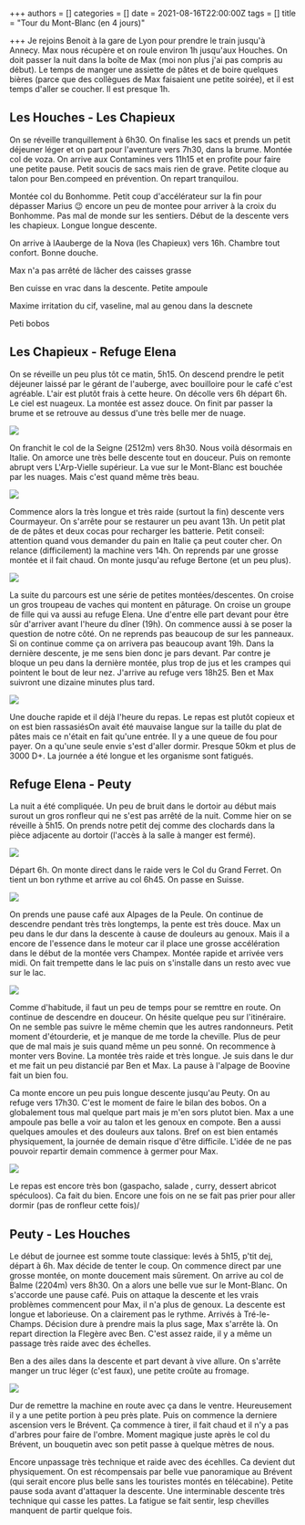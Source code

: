 +++
authors = []
categories = []
date = 2021-08-16T22:00:00Z
tags = []
title = "Tour du Mont-Blanc (en 4 jours)"

+++
Je rejoins Benoit à la gare de Lyon pour prendre le train jusqu'à Annecy. Max nous récupère et on roule environ 1h jusqu'aux Houches. On doit passer la nuit dans la boîte de Max (moi non plus j'ai pas compris au début). Le temps de manger une assiette de pâtes et de boire quelques bières (parce que des collègues de Max faisaient une petite soirée), et il est temps d'aller se coucher. Il est presque 1h.

## Les Houches - Les Chapieux

On se réveille tranquillement à 6h30. On finalise les sacs et prends un petit déjeuner léger et on part pour l'aventure vers 7h30, dans la brume. Montée col de voza. On arrive aux  Contamines vers 11h15 et en profite pour faire une petite pause. Petit soucis de sacs mais rien de grave. Petite cloque au talon pour Ben.compeed en prévention. On repart tranquilou.

Montée col du Bonhomme. Petit coup d'accélérateur sur la fin pour dépasser Marius 😉 encore un peu de montee pour arriver à la croix du Bonhomme. Pas mal de monde sur les sentiers. Début de la descente vers les chapieux. Longue longue descente.

On arrive à lAauberge de la Nova (les Chapieux) vers 16h. Chambre tout confort. Bonne douche.

Max n'a pas arrêté de lâcher des caisses grasse

Ben cuisse en vrac dans la descente. Petite ampoule

Maxime irritation du cif, vaseline, mal au genou dans la descnete

Peti bobos

## Les Chapieux - Refuge Elena

On se réveille un peu plus tôt ce matin, 5h15. On descend prendre le petit déjeuner laissé par le gérant de l'auberge, avec bouilloire pour le café c'est agréable. L'air est plutôt frais à cette heure. On décolle vers 6h départ 6h. Le ciel est nuageux. La montée est assez douce. On finit par passer la brume et se retrouve au dessus d'une très belle mer de nuage.

![](https://lh3.googleusercontent.com/_0PgteR4g1J9mobQSG5P3I1LzVfrV2MrR2Fi3tb5Yjsjttdyxx_7UqZgzMb4wTt7idz6YjeUxeHoBi48usngsVOgqdlcpMf3oX77KEy6fR5A0LJf8__1rF0Oh-hc6MZ-9rRF6XUklffaXpXiNCc9hX2YSouEv63Q5ALNq8FuvvyfSbiYlvK4r1fYuuBHyNb1M08g_IJQxP6JSeTbVVpdXwi4s92MQpnl7OaKzJ32QWiYK9BOtEidERzVmtheulqH9DsB94CwY0H6KZP_-pjzPjr4JWqKwUyljfKPK8fmZhWdYw8-hP6qYpkR3UispkCUZk_Q3gaLV9MgtErRZbuO4Co5eF1Mu__i9XNM4LkVND_i6WLwEfCXVGwbeu99-nK7tv-H5x1kzfA8PHpKNHKkskNbqO_bbQ_ZjhTscXvH-SvpVGel3vR15maWNUKgGv0cIBdeUW1D83f1qTcPJt4dKVSlhoSJea73E-0CsYJkBbwNNtSoQmUXv_W9iGzvve5VCmr9ICWHoCQlnnuVh37ESrlhJFmjWsZPDeerfw_qaTH7ZUgm3vvtyeeBGamYhgI7iyFkei2UJK7XMQPCnQy4fP8Bi4tVQLff3FfEbr5tgjTTTkH55fB98aM34rQclSdv11i6MZIm37VhEBmS_UxyESzcOx50xwI9jWzKFa-UrOUeqa7NQYTg1XKgp71aHcjyCS7jl3XRBFMehQDhknt4P2HD=w1236-h927-no?authuser=0)

On franchit le col de la Seigne (2512m) vers 8h30. Nous voilà désormais en Italie. On amorce une très belle descente tout en douceur. Puis on remonte abrupt vers L'Arp-Vielle supérieur. La vue sur le Mont-Blanc est bouchée par les nuages. Mais c'est quand même très beau.

![](https://lh3.googleusercontent.com/iBceYcpNUbFog9mbL-K-5LfxrFhff5jPRZx2pbbOaqOcvSeq87Y_-loMvCsmFgWPr7BEEXMCmXDYFcYwJPt-9Juq5RlocUszJYmVr90PF32dP8ucmBLDjJDBIZ0x7fq0s00-C0jrYB0hPLVfYvH0_VsA3gSNUIkiNZZiNUtNM25bhwf3QWyfmmqVprtDqKokRt2PtVhgbvr-wN_h2Z00PdG1LW5L1uRHSrRX5eq9AiZERVYSR070KcWtf14c26mQxjkVmmuhNG-l4_Uw4dks4NiD4mCyMBtE6nauFdt65oigWvlG6EzDSvi-NWO1qFnLpSppxIzk7HQAFDk2BBSAWrEfhK3Uw3nwk09zst3Ll_u9ERStJM3Xrajkr_02wL0Y2KLKxfIjmnOWJrbfL3ePu21RbFIJrE14pkd0x0jqQbpnTlFdNFPvC2LiMT7EQjvaGdZTX_Om1tpX5mZXuritu9dk6MdWWB_aYdcHvJd6AM_jHDURt44OWxlnIS0e5whComtrzs5ZcL34hx2TG5rexR7HqmEkOKul7uig5_uaYjgl4wDRGzCXrhIcuvE70jwBRQGvNd3yTaVrn6F119NLxxCfuJt3pLO0jkCF6gfxH3ZHnz4UFX0ryMLTUtIbwM1l-krgOcMZ5LdQt6KOB733VsOwexTNwea-MWxNpA63KW8dymRmYiobnhDHMd3XqyrCNK3hvXPRB9Xo0J2zin-Q_3o6=w1236-h927-no?authuser=0)

Commence alors la très longue et très raide (surtout la fin) descente vers Courmayeur. On s'arrête pour se restaurer un peu avant 13h. Un petit plat de de pâtes et deux cocas pour recharger les batterie. Petit conseil: attention quand vous demander du pain en Italie ça peut couter cher. On relance (difficilement) la machine vers 14h. On reprends par une grosse montée et il fait chaud. On monte jusqu'au refuge Bertone (et un peu plus).

![](https://lh3.googleusercontent.com/nAO5I13WkI5bvztrVDCwSgj8Ps2GA-VP9api66H081W35_6CM4nHLWiZi7DVYrWY5UX16xCKXYYpRICqznhfyAvdsNCDoQeQx9wsMSchalXAJ1fc_XKM67sqjIRwNiqk3ZoaDj8O_HNZRC3D0n4QNMjaqu_peacijEg21xwBjMVtJtN0nBSorNxiFP5BZQKDI5azFLcoTt0AoCPa_q8Eozd4ue16nn1fHCGRNwn5V30pQ4HcZJXehMvnbY4j5EDHYFFuASP-olP8g9Qs_f6ih9FOcz88725uNRGokqfoenxRl54Cu4o3FsVXsVcqZ8LCpByIZr9WZ18t9uoMYzlyicPzhMIK6a4yqhY9fwEHFUG2PqpeRTipKba_8OCj8WDyVUS-lL7KSOGZeS78FV1bM-_Y4iZppznp9LRuQ2OjxK0zNMD3MQPRMj5SpZQkPCrqxIjoQvvWksNNtH-DLqQzrM2Ja6p5YE5gD-UWHm79nzX5Pb1yioiIvjkmyxK-S5FWtKe7Vc6Y50nC3eqmBMxG3hv1Fp7VOSodzEQHJX-QslbpRzq1rckMrKJH0RlC-YrnQGcmqTtnCu3dFXMjuwI8t7ssVOfpyzu82WBRrmU3dbgYCRhWzDYObLWLo-zkffHkfipJ5-yvhUBm9TpFzk-HqVb-XNO-tuk783lZtGaH_C9IedRp4LVgP3m9JE_d3jtlmAXxnENwlu0bi6ke7DoHv9p4=w1236-h928-no?authuser=0)

La suite du parcours est une série de petites montées/descentes. On croise un gros troupeau de vaches qui montent en pâturage. On croise un groupe de fille qui va aussi au refuge Elena. Une d'entre elle part devant pour être sûr d'arriver avant l'heure du dîner (19h). On commence aussi à se poser la question de notre côté. On ne reprends pas beaucoup de sur les panneaux. Si on continue comme ça on arrivera pas beaucoup avant 19h. Dans la dernière descente, je me sens bien donc je pars devant. Par contre je bloque un peu dans la dernière montée, plus trop de jus et les crampes qui pointent le bout de leur nez. J'arrive au refuge vers 18h25. Ben et Max suivront une dizaine minutes plus tard.

![](https://lh3.googleusercontent.com/o2gD7cBli4EDHzje3J1VLgVcuDKVN9wa_n-MUoYVYqRSlIjS0oEsAIIY1Zcv76JukVGLwO7ip53ZN1BruXN7KAFVXq-VOFA5BEKlc0fAC2RXokxuyHcpEj3XcIVPNYv4kIlmWyXvLyDYnUynOgMXPvAeuLP_cYdThhZxHwAw8JNm0rM9cM2UPOf96i8thynJTCUrLp8ZY7916sATVwNc88lWr92qQy3eAHClt9dFetSol4p0ecGap4Fu9Hc1sAv1N8AcfFBI-2rtBYpi3qz_KZxvkJXyWM_0u_rG-aXg1E0ro8fGrZPCrZptC_G2Kqdm2pizUqRURS6hOOZPF3xLIKcevLxlEtnSIMZd-38hyC74gjRe7WhNUCbGrayU1WFtHHCMhSkzTH9KJj7kpccoSDtDCd2289KqiXFKR38Kpw1zuUvHN8uYPFGLO8J2zBFuQDZwZVAVNnHa85mUCvo2ol6-YNPAXAsxRdUf9Ha7GCcPQppVdhom8mp0iMUv1xWwCkjHxuavAp5o4X_aVweGg6xSCqk-wG6IcWerZ9OlNWTLPQi-ktrcz_LJY8QWjS0xvCgvz8npsUrSGFDMWBNczzREzCRu6s_gBELWjp8IwQPZQkuJmIctF8p908OL_818m82gKuv9hfRVZpRJ0BnVfYH2zGnIphkrk_aPtuIQ-GXilsRbltmaYzQ3Wi6-VUDlskCoJ06a5O7EYEzNzLsnlckv=w1236-h927-no?authuser=0)

Une douche rapide et il déjà l'heure du repas. Le repas est plutôt copieux et on est bien rassasiésOn avait été mauvaise langue sur la taille du plat de pâtes mais ce n'était en fait qu'une entrée. Il y a une queue de fou pour payer. On a qu'une seule envie s'est d'aller dormir. Presque 50km et plus de 3000 D+. La journée a été longue  et les organisme sont fatigués.

## Refuge Elena - Peuty

La nuit a été compliquée. Un peu de bruit dans le dortoir au début mais surout un gros ronfleur qui ne s'est pas arrêté de la nuit. Comme hier on se réveille à 5h15. On prends notre petit dej comme des clochards dans la pièce adjacente au dortoir (l'accès à la salle à manger est fermé).

![](https://lh3.googleusercontent.com/c_eZwYVnkH6LoavmUA8jQuk9gOrEMX5RVNJYvxMdwLmkgCImWaTbWyOP9Bz7hxzfM5_BlthsQt4ziYG59Yn0XftKOR1ovR4XwmWpnzaVm8sfJkX_d6hDzxEjX2_eLVV01GTX4LZ4xKLYEG7KwtVDmBgnsnf7QE0bnH_kvzIVC7F6M8wDpRjF1xSGwbYnvmCFjIJqZ6zp2-7pNJAdlnfVam8jHjvmSOj_6v4LFHqRG2_SefzH4niUNJDrj4wLCitza1Gseq1IgTjP8XOoWPQUSDOPSa8iPKode7C36kq2jE-eZ6v4ZORX-54FIYoksLEd0y-5X1l4g-VJuEXEtpi32EuEvQwc8dHDSTDHd7LCHkbjhik5szU1FIUx_K1mivc61ysz0Vbi9OwsvtgkLWf8Osfyzsn_f_LN-Mckp1ks639s3Qc1FlYMJO_62wg6jOB9UrjCVjRp6IJckmHNaYXIs9CE7gBxzBPWs8Wif1ULObbaYm8HWQAuJpJHRxX-ch7HeJZYIdCltuo6JaVeIxCxxhpL8bp-O63vAIm_g_iPL3nn5Uw7pbNIBQvmbNT6wHyYRZ5b2Gg7UztwOr1IPLvWl_6InnXSslLQE4CdiFlj3X3NWKTSyW6Vrj4QH-M_jIOzPq73j89rEH90HAbjAns6k6Yd0Uey_1VUDUDXs9P8IKclV9Hok5qzA1JHMzByyQMLoNAd_Mk-ObOqNvXMk1-K1cdZ=w1236-h927-no?authuser=0)

Départ 6h. On monte direct dans le raide vers le Col du Grand Ferret. On tient un bon rythme et arrive au col 6h45. On passe en Suisse.

![](https://lh3.googleusercontent.com/Exb3y3mUI31Riw_dhiofqtgmd16FuvgpoP6_2bquYWx1Y2N5AQ6tJYxo5isRwDQK0TT38Df-_ZOA88lT9hQp7Wm9F0ChNy5tpmmrw7a7cMrWIXt67K82GrgCsEGzdkdrViIWT1SvBBRgXGCsh6kJZvVmtA9-gzrYH4KFovSjsiRUI5DJ-fZAaduSPEk_fsiADVnNTqlVQ1HVIoDnDuq8yQXukzcXOzA9q9dUxU4-AO5mJOqihpIzi-l7kAXeQNtYHWBNw9_EJNltiycj3jRJjE3sbfh-uohuJTQSYXhi30Ilyz203GAtoqdHVo7bRO_JHFq_dVQquJ7vo2jvDQ_n8jmqh2xPAANoq8B0slNSiOzKbz7KXA_Cndp9Mopr0At3az7mgO61H_3IAIeM6B7BxlB8qN7oeA-6WcnZS3PNoe3c_qShQLuOpw8cy2c-EnHdDAQYfjwrDTu2yF1Y9wRpsoDWZ2AN4z4iURDm_nbxZ6p2sKOqpKF6LHtCkp-fhKbLVTclvBmKPf8Gw4YwjuRehipcKbKrSoFryhFLp6pNcLRQx04GwtYIQkXaZ22kXc5IVy7MKO4oLhBeuwsgFLg7e-YkiQWhyoezxldqBL739In6u6xP59Hv0TQrUDV4qV9UY303ryaKz7fsv5EHWaLadhc9bAlGD5WndYdJsqml4_IkA7dl9FO7EkjP6EmA_kABERai3gG05HH5bNiu3JJk2QxX=w1236-h927-no?authuser=0)

On prends une pause café aux Alpages de la Peule. On continue de descendre pendant très très longtemps, la pente est très douce. Max un peu dans le dur dans la descente à cause de douleurs au genoux. Mais il a encore de l'essence dans le moteur car il place une grosse accélération dans le début de la montée vers Champex. Montée rapide et arrivée vers midi. On fait trempette dans le lac puis on s'installe dans un resto avec vue sur le lac.

![](https://lh3.googleusercontent.com/kUQsCvIMhJiELukJvZkSrTkbxyuSXdbepykaEBnVaHmkjSbpHGI7RmNRKhkO5_IMon-l8jJ6Ea9EgBOWOw9a6yJa62opDznWZWkT9dXr9Sc6FnnF5vbtvtdgUwD1iLzvPuHiQDsvQuYRBWCrlnkq6zT1AskmAjhCaq12wrSVlrJngx9VBgNJkD6eiiOfA7JOPQLGtEa2jXCMPOsyZkb47pGwvCqPRblZ6DPkh60qPEPi5dnrHJjjMU_Xxpc_jjPLAbNjHTl56AtdBn-dvWjU2trSO7NIeVdIyICd3DeoI1C_zaZboFkdXTCvh9dghk7_-WJhhWRhIs9mWYBJN2W8g_0J9pRHOPXSY9xuktHnV_f7ZryAilV0L5vbvYrWUyAs2aLsPsEnW4XZUHa7UHfFmPZDhFmHh1kDivXnEbNur_gGT0ZHCMcFTR05H2j4AZUyh5PhqCayV9DmG5ZzhpzHVKiUviQmRkJ0t_mbt7A6s9f6PMiIzxtRahdLK2CJBhEeL-QMiR4YW1Z2nmfswUq41-gpftHM5MfVQBu1dqkzkk3fMZwj90bqPWSBm4YkSuCrCmp1e_cwshiy6BCLbHF6e4RUJafd5Nh00Qyb09pb3AA2dLtzI3yzE1_uEKCgMAqx0jd2GR_xhooCWI_t37B5_sbpAnQK888HdWLWLnWb4fB0R55xGOYILfVqZKqEJP3suSUCPOmJ8juHH6rWRQ1hlyG6=w1236-h927-no?authuser=0)

Comme d'habitude, il faut un peu de temps pour se remttre en route. On continue de descendre en douceur. On hésite quelque peu sur l'itinéraire. On ne semble pas suivre le même chemin que les autres randonneurs. Petit moment d'étourderie, et je manque de me torde la cheville. Plus de peur que de mal mais je suis quand même un peu sonné. On recommence à monter vers Bovine. La montée très raide et très longue. Je suis dans le dur et me fait un peu distancié par Ben et Max. La pause à l'alpage de Boovine fait un bien fou. 

Ca monte encore un peu puis longue descente jusqu'au Peuty. On au refuge vers 17h30. C'est le moment de faire le bilan des bobos. On a globalement tous mal quelque part mais je m'en sors plutot bien. Max a une ampoule pas belle a voir au talon et les genoux en compote. Ben a aussi quelques amoules et des douleurs aux talons. Bref on est bien entamés physiquement, la journée de demain risque d'être difficile. L'idée de ne pas pouvoir repartir demain commence à germer pour Max.

![](https://lh3.googleusercontent.com/_l4HydA7CbW_Xli6jAXA3pcRCuACHsbs8ZukMDW4SYpLj8BlwBpN7ZGdI7ATgsuupC2vzCWWIX5mPr62cpKpVx5omBIq-a7_6yPBM1U5YfHmjibHuDEVjAQpWy0qWZQRMugfGfOxyNvXzRNMfHIqMW_zPwsCFirdXgNkv3lot-N_GCOmXNQsWNUrmzVao8z5OSkFulknSi375r2hFs8LP7Yh5qBBsZoEgWROwoVvjUtSdUc91SUcEyT1H6w4G7KhC_v0sNzqZDRLUFHgE6Pk2wXqIwO4w0sB6gSoEoMZlkX4Wi7Upg1NEveAjK2j7X7pQPeR7tJSDJrIfhmBXU3LBh3MzxMO2JY7FkeXu_Xlg59UN5dUJrcw7xxLSLhzhf8jzpUjEaD4USLgESK_sOpP0juDk-TpQ4dF5hEV3U7ZC_WHO6jYJhniBu9fhW7i8OJZjeum5klMycTDMoTY-aaq8KW9hFE_QqDxR5O9OgRGwI3fm7tZAVqgjlfcxK-5qWJYG6I7aQZxlXFEYVggW2HF6HcPmkAGPQLNhMBlISifb0fwa0Znjq_5pFM3ET-0liM10jaQWvfS5adxhSXl71Ru50pMGNDoC82zihko5LhBHWYbAWjNfn1Ld580dlQm334ndlMMLdulNe1_g20Y8TDSq0sz8JOuKrCvNRGSraROOA99uNr_H9mmEimqF_iBVxxkXEGqFNLysGl5MrGBQpDDAK6a=w1236-h927-no?authuser=0)

Le repas est encore très bon (gaspacho, salade , curry, dessert abricot spéculoos). Ca fait du bien. Encore une fois on ne se fait pas prier pour aller dormir (pas de ronfleur cette fois)/ 

## Peuty - Les Houches

Le début de journee est somme toute classique: levés à 5h15, p'tit dej, départ à 6h. Max décide de tenter le coup. On commence direct par une grosse montée, on monte doucement mais sûrement. On arrive au col de Balme (2204m) vers 8h30. On a alors une belle vue sur le Mont-Blanc. On s'accorde une pause café. Puis on attaque la descente et les vrais problèmes commencent pour Max, il n'a plus de genoux. La descente est longue et laborieuse. On a clairement pas le rythme. Arrivés à Tré-le-Champs. Décision dure à prendre mais la plus sage, Max s'arrête là. On  repart direction la Flegère avec Ben. C'est assez raide, il y a même un passage très raide avec des échelles. 

Ben a des ailes dans la descente et part devant à vive allure. On s'arrête manger un truc léger (c'est faux), une petite croûte au fromage.  

![](https://lh3.googleusercontent.com/anX6I_mr-k2FVExtBWI7zB0KhOjN0ze3WXShSmGUNyKIkdOfeCWxA08CQPXjskJ1Z6BLR1aiM9uidKmKQYkcLTW0YOPb2PqQzGuITsFrt0ET-DmSO2yAlYq1w3p2XV9mEQ6je7-ApNvwjoBGt28gPEuPTV-cGdwd4DY1UExMEWVaLeBHQ---5vWs0CMKxARB2XzmSPaqSNjiyybApqhMpNPbMzMEKskgzBHZa-voAurPNiXV0J8JebGCzLthqHvaqHjHBwdQYbbBWAlavWJ2ZdvLKtgzY4yaLSBqLHPiFrfizYlrjwDU83BHa-7ybQeqZoQGNPYSAIvRcNjY9G_38BxiU8xCK5IZZxsM7_eN3cgtuPQhi2a3Vrt4DHi84axe1ShXReEL4aHs6J1MHmpvJqBbkN4BSenrxtyyDiJ1X9afaGLZeVlAgLWpEYBp_JILYmm8D0Vw6PQsZ8FyMtUsme9tzEBGGGtIUrFaBjxSmSsF4vhoUAzQbnrjT8ICzPMB9NmMzXcO1pRNS9p63KDMJ84JSUr5OsFa9YsATWv2KQpuXjIP9XzZW9Q4k1NbLx8n8LhIVWMRQ9JGdb2z_dXHUqXdvwq3JXlqqksZWj6e4XVLCxutCVRxdxMAMUASPuX8TgaKPCDmvoL_zHilC11OVopyM6UYTWuOj3CgI-_fcEGCS20dUoE5fgckyc7cweAH1WflMzCvDz6SA86jz-iwUoSX=w696-h927-no?authuser=0)

Dur de remettre la machine en route avec ça dans le ventre. Heureusement il y a une petite portion à peu près plate. Puis on commence la derniere ascension vers le Brévent. Ça commence à tirer, il fait chaud et il n'y a pas d'arbres pour faire de l'ombre. Moment magique juste après le col du Brévent, un bouquetin avec son petit passe à quelque mètres de nous. 

Encore unpassage très technique et raide avec des écehlles. Ca devient dut physiquement. On est récompensais par belle vue panoramique au Brévent (qui serait encore plus belle sans les touristes montés en télécabine). Petite pause soda avant d'attaquer la descente. Une interminable descente très technique qui casse les pattes. La fatigue se fait sentir, lesp chevilles manquent de partir quelque fois.